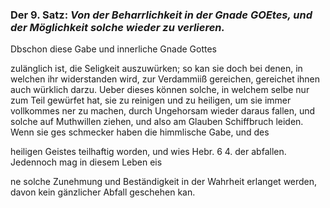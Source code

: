 <!-- Seite 34; content-0052.xml -->

### Der 9. Satz: *Von der Beharrlichkeit in der Gnade GOEtes, und der Möglichkeit solche wieder zu verlieren.*


Dbschon diese Gabe und innerliche Gnade Gottes

zulänglich ist, die Seligkeit auszuwürken; so kan sie doch bei denen, in
welchen ihr widerstanden wird, zur Verdammiiß gereichen, gereichet ihnen
auch würklich darzu. Ueber dieses können solche, in welchem selbe nur zum
Teil gewürfet hat, sie zu reinigen und zu heiligen, um sie immer vollkommes
ner zu machen, durch Ungehorsam wieder daraus fallen, und solche auf Muthwillen
ziehen, und also am Glauben Schiffbruch leiden. Wenn sie ges schmecker haben
die himmlische Gabe, und des

heiligen Geistes teilhaftig worden, und wies Hebr. 6 4. der abfallen.
Jedennoch mag in diesem Leben eis

ne solche Zunehmung und Beständigkeit in der
Wahrheit erlanget werden, davon kein gänzlicher
Abfall geschehen kan.